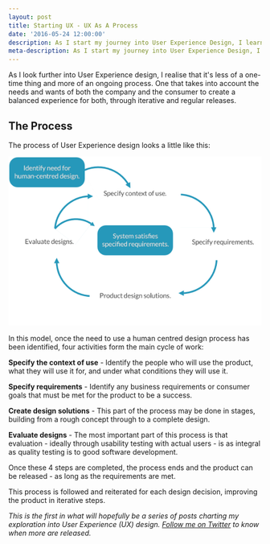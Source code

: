 ```yaml
---
layout: post
title: Starting UX - UX As A Process
date: '2016-05-24 12:00:00'
description: As I start my journey into User Experience Design, I learn that it's less of a one-time thing and more of a process.
meta-description: As I start my journey into User Experience Design, I learn that it's less of a one-time thing and more of a process.
---
```


As I look further into User Experience design, I realise that it's less of a one-time thing and more of an ongoing process. One that takes into account the needs and wants of both the company and the consumer to create a balanced experience for both, through iterative and regular releases.

## The Process

The process of User Experience design looks a little like this:

<center><img src="/img/UXDESIGNPROCESS.png"></center>

In this model, once the need to use a human centred design process has been identified, four activities form the main cycle of work:

**Specify the context of use** - Identify the people who will use the product, what they will use it for, and under what conditions they will use it.

**Specify requirements** - Identify any business requirements or consumer goals that must be met for the product to be a success.

**Create design solutions** - This part of the process may be done in stages, building from a rough concept through to a complete design.

**Evaluate designs** - The most important part of this process is that evaluation - ideally through usability testing with actual users - is as integral as quality testing is to good software development.

Once these 4 steps are completed, the process ends and the product can be released - as long as the requirements are met.

This process is followed and reiterated for each design decision, improving the product in iterative steps.


*This is the first in what will hopefully be a series of posts charting my exploration into User Experience (UX) design. [Follow me on Twitter](http://www.twitter.com/Smutchings) to know when more are released.*